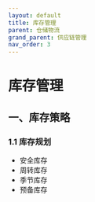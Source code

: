 ```yaml
---
layout: default
title: 库存管理
parent: 仓储物流
grand_parent: 供应链管理
nav_order: 3
---
```


# 库存管理

## 一、库存策略
### 1.1 库存规划
- 安全库存
- 周转库存
- 季节库存
- 预备库存 